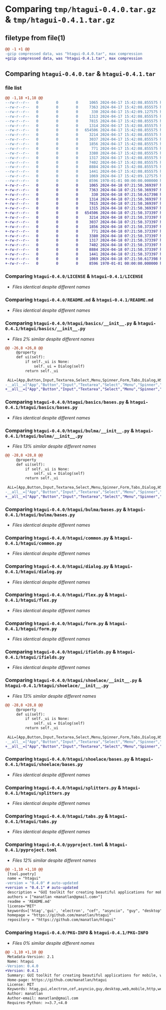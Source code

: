 # Comparing `tmp/htagui-0.4.0.tar.gz` & `tmp/htagui-0.4.1.tar.gz`

## filetype from file(1)

```diff
@@ -1 +1 @@
-gzip compressed data, was "htagui-0.4.0.tar", max compression
+gzip compressed data, was "htagui-0.4.1.tar", max compression
```

## Comparing `htagui-0.4.0.tar` & `htagui-0.4.1.tar`

### file list

```diff
@@ -1,18 +1,18 @@
--rw-r--r--   0        0        0     1065 2024-04-17 15:42:08.855575 htagui-0.4.0/LICENSE
--rw-r--r--   0        0        0     7363 2024-04-17 15:42:08.855575 htagui-0.4.0/README.md
--rw-r--r--   0        0        0      330 2024-04-17 15:42:09.127575 htagui-0.4.0/htagui/__init__.py
--rw-r--r--   0        0        0     1313 2024-04-17 15:42:08.855575 htagui-0.4.0/htagui/basics/__init__.py
--rw-r--r--   0        0        0     7815 2024-04-17 15:42:08.855575 htagui-0.4.0/htagui/basics/bases.py
--rw-r--r--   0        0        0     1314 2024-04-17 15:42:08.855575 htagui-0.4.0/htagui/bulma/__init__.py
--rw-r--r--   0        0        0   654506 2024-04-17 15:42:08.855575 htagui-0.4.0/htagui/bulma/bases.py
--rw-r--r--   0        0        0     3214 2024-04-17 15:42:08.855575 htagui-0.4.0/htagui/common.py
--rw-r--r--   0        0        0     3037 2024-04-17 15:42:08.855575 htagui-0.4.0/htagui/dialog.py
--rw-r--r--   0        0        0     1856 2024-04-17 15:42:08.855575 htagui-0.4.0/htagui/flex.py
--rw-r--r--   0        0        0      771 2024-04-17 15:42:08.855575 htagui-0.4.0/htagui/form.py
--rw-r--r--   0        0        0     3380 2024-04-17 15:42:08.855575 htagui-0.4.0/htagui/ifields.py
--rw-r--r--   0        0        0     1317 2024-04-17 15:42:08.855575 htagui-0.4.0/htagui/shoelace/__init__.py
--rw-r--r--   0        0        0     7402 2024-04-17 15:42:08.855575 htagui-0.4.0/htagui/shoelace/bases.py
--rw-r--r--   0        0        0     8884 2024-04-17 15:42:08.855575 htagui-0.4.0/htagui/splitters.py
--rw-r--r--   0        0        0     1441 2024-04-17 15:42:08.855575 htagui-0.4.0/htagui/tabs.py
--rw-r--r--   0        0        0     1069 2024-04-17 15:42:09.127575 htagui-0.4.0/pyproject.toml
--rw-r--r--   0        0        0     8596 1970-01-01 00:00:00.000000 htagui-0.4.0/PKG-INFO
+-rw-r--r--   0        0        0     1065 2024-04-18 07:21:50.369397 htagui-0.4.1/LICENSE
+-rw-r--r--   0        0        0     7363 2024-04-18 07:21:50.369397 htagui-0.4.1/README.md
+-rw-r--r--   0        0        0      330 2024-04-18 07:21:50.617398 htagui-0.4.1/htagui/__init__.py
+-rw-r--r--   0        0        0     1314 2024-04-18 07:21:50.369397 htagui-0.4.1/htagui/basics/__init__.py
+-rw-r--r--   0        0        0     7815 2024-04-18 07:21:50.369397 htagui-0.4.1/htagui/basics/bases.py
+-rw-r--r--   0        0        0     1315 2024-04-18 07:21:50.369397 htagui-0.4.1/htagui/bulma/__init__.py
+-rw-r--r--   0        0        0   654506 2024-04-18 07:21:50.373397 htagui-0.4.1/htagui/bulma/bases.py
+-rw-r--r--   0        0        0     3214 2024-04-18 07:21:50.373397 htagui-0.4.1/htagui/common.py
+-rw-r--r--   0        0        0     3037 2024-04-18 07:21:50.373397 htagui-0.4.1/htagui/dialog.py
+-rw-r--r--   0        0        0     1856 2024-04-18 07:21:50.373397 htagui-0.4.1/htagui/flex.py
+-rw-r--r--   0        0        0      771 2024-04-18 07:21:50.373397 htagui-0.4.1/htagui/form.py
+-rw-r--r--   0        0        0     3380 2024-04-18 07:21:50.373397 htagui-0.4.1/htagui/ifields.py
+-rw-r--r--   0        0        0     1317 2024-04-18 07:21:50.373397 htagui-0.4.1/htagui/shoelace/__init__.py
+-rw-r--r--   0        0        0     7402 2024-04-18 07:21:50.373397 htagui-0.4.1/htagui/shoelace/bases.py
+-rw-r--r--   0        0        0     8884 2024-04-18 07:21:50.373397 htagui-0.4.1/htagui/splitters.py
+-rw-r--r--   0        0        0     1441 2024-04-18 07:21:50.373397 htagui-0.4.1/htagui/tabs.py
+-rw-r--r--   0        0        0     1069 2024-04-18 07:21:50.617398 htagui-0.4.1/pyproject.toml
+-rw-r--r--   0        0        0     8596 1970-01-01 00:00:00.000000 htagui-0.4.1/PKG-INFO
```

### Comparing `htagui-0.4.0/LICENSE` & `htagui-0.4.1/LICENSE`

 * *Files identical despite different names*

### Comparing `htagui-0.4.0/README.md` & `htagui-0.4.1/README.md`

 * *Files identical despite different names*

### Comparing `htagui-0.4.0/htagui/basics/__init__.py` & `htagui-0.4.1/htagui/basics/__init__.py`

 * *Files 2% similar despite different names*

```diff
@@ -26,8 +26,8 @@
     @property
     def ui(self):
         if self._ui is None:
             self._ui = Dialog(self)
         return self._ui
 
 ALL=[App,Button,Input,Textarea,Select,Menu,Spinner,Form,Tabs,Dialog,HSplit,IText,ITextarea,IRange,IBool,ISelect]
-__all__=["App","Button","Input","Textarea","Select","Menu","Spinner","Form","Tabs","Dialog","HSplit",  "IText","ITextarea","IRange","IBool","ISelect"     "hflex","vflex", "ALL"]
+__all__=["App","Button","Input","Textarea","Select","Menu","Spinner","Form","Tabs","Dialog","HSplit",  "IText","ITextarea","IRange","IBool","ISelect",     "hflex","vflex", "ALL"]
```

### Comparing `htagui-0.4.0/htagui/basics/bases.py` & `htagui-0.4.1/htagui/basics/bases.py`

 * *Files identical despite different names*

### Comparing `htagui-0.4.0/htagui/bulma/__init__.py` & `htagui-0.4.1/htagui/bulma/__init__.py`

 * *Files 13% similar despite different names*

```diff
@@ -28,8 +28,8 @@
     @property
     def ui(self):
         if self._ui is None:
             self._ui = Dialog(self)
         return self._ui
 
 ALL=[App,Button,Input,Textarea,Select,Menu,Spinner,Form,Tabs,Dialog,HSplit,IText,ITextarea,IRange,IBool,ISelect]
-__all__=["App","Button","Input","Textarea","Select","Menu","Spinner","Form","Tabs","Dialog","HSplit",  "IText","ITextarea","IRange","IBool","ISelect"     "hflex","vflex", "ALL"]
+__all__=["App","Button","Input","Textarea","Select","Menu","Spinner","Form","Tabs","Dialog","HSplit",  "IText","ITextarea","IRange","IBool","ISelect",     "hflex","vflex", "ALL"]
```

### Comparing `htagui-0.4.0/htagui/bulma/bases.py` & `htagui-0.4.1/htagui/bulma/bases.py`

 * *Files identical despite different names*

### Comparing `htagui-0.4.0/htagui/common.py` & `htagui-0.4.1/htagui/common.py`

 * *Files identical despite different names*

### Comparing `htagui-0.4.0/htagui/dialog.py` & `htagui-0.4.1/htagui/dialog.py`

 * *Files identical despite different names*

### Comparing `htagui-0.4.0/htagui/flex.py` & `htagui-0.4.1/htagui/flex.py`

 * *Files identical despite different names*

### Comparing `htagui-0.4.0/htagui/form.py` & `htagui-0.4.1/htagui/form.py`

 * *Files identical despite different names*

### Comparing `htagui-0.4.0/htagui/ifields.py` & `htagui-0.4.1/htagui/ifields.py`

 * *Files identical despite different names*

### Comparing `htagui-0.4.0/htagui/shoelace/__init__.py` & `htagui-0.4.1/htagui/shoelace/__init__.py`

 * *Files 13% similar despite different names*

```diff
@@ -28,8 +28,8 @@
     @property
     def ui(self):
         if self._ui is None:
             self._ui = Dialog(self)
         return self._ui
 
 ALL=[App,Button,Input,Textarea,Select,Menu,Spinner,Form,Tabs,Dialog,HSplit,IText,ITextarea,IRange,IBool,ISelect]
-__all__=["App","Button","Input","Textarea","Select","Menu","Spinner","Form","Tabs","Dialog","HSplit",  "IText","ITextarea","IRange","IBool","ISelect"     "hflex","vflex", "ALL"]
+__all__=["App","Button","Input","Textarea","Select","Menu","Spinner","Form","Tabs","Dialog","HSplit",  "IText","ITextarea","IRange","IBool","ISelect",    "hflex","vflex", "ALL"]
```

### Comparing `htagui-0.4.0/htagui/shoelace/bases.py` & `htagui-0.4.1/htagui/shoelace/bases.py`

 * *Files identical despite different names*

### Comparing `htagui-0.4.0/htagui/splitters.py` & `htagui-0.4.1/htagui/splitters.py`

 * *Files identical despite different names*

### Comparing `htagui-0.4.0/htagui/tabs.py` & `htagui-0.4.1/htagui/tabs.py`

 * *Files identical despite different names*

### Comparing `htagui-0.4.0/pyproject.toml` & `htagui-0.4.1/pyproject.toml`

 * *Files 12% similar despite different names*

```diff
@@ -1,10 +1,10 @@
 [tool.poetry]
 name = "htagui"
-version = "0.4.0" # auto-updated
+version = "0.4.1" # auto-updated
 description = "GUI toolkit for creating beautiful applications for mobile, web, and desktop from a single python3 codebase"
 authors = ["manatlan <manatlan@gmail.com>"]
 readme = 'README.md'
 license="MIT"
 keywords=['htag','gui', 'electron', "cef", "asyncio", "guy", "desktop", "web", "mobile", "http", "websocket", "html", "pyscript"]
 homepage = "https://github.com/manatlan/htagui"
 repository = "https://github.com/manatlan/htagui"
```

### Comparing `htagui-0.4.0/PKG-INFO` & `htagui-0.4.1/PKG-INFO`

 * *Files 0% similar despite different names*

```diff
@@ -1,10 +1,10 @@
 Metadata-Version: 2.1
 Name: htagui
-Version: 0.4.0
+Version: 0.4.1
 Summary: GUI toolkit for creating beautiful applications for mobile, web, and desktop from a single python3 codebase
 Home-page: https://github.com/manatlan/htagui
 License: MIT
 Keywords: htag,gui,electron,cef,asyncio,guy,desktop,web,mobile,http,websocket,html,pyscript
 Author: manatlan
 Author-email: manatlan@gmail.com
 Requires-Python: >=3.7,<4.0
```

